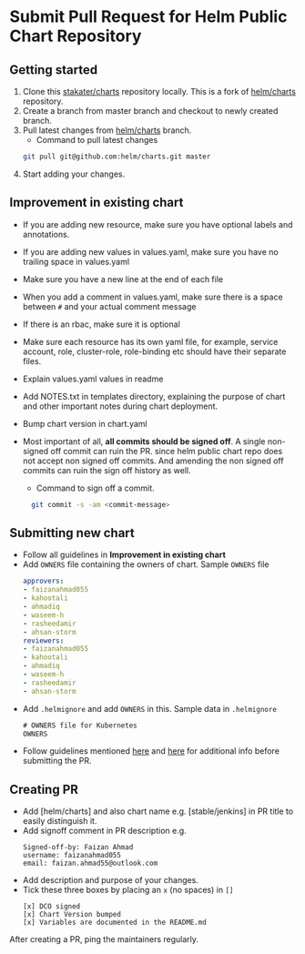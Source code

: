 # Submit Pull Request for Helm Public Chart Repository

## Getting started

1. Clone this [stakater/charts](https://github.com/stakater/charts) repository locally. This is a fork of [helm/charts](https://github.com/helm/charts) repository.
2. Create a branch from master branch and checkout to newly created branch.
3. Pull latest changes from [helm/charts](https://github.com/helm/charts) branch.
    - Command to pull latest changes
    ```bash
    git pull git@github.com:helm/charts.git master
    ```
4. Start adding your changes.

## Improvement in existing chart

- If you are adding new resource, make sure you have optional labels and annotations.
- If you are adding new values in values.yaml, make sure you have no trailing space in values.yaml
- Make sure you have a new line at the end of each file
- When you add a comment in values.yaml, make sure there is a space between `#` and your actual comment message
- If there is an rbac, make sure it is optional
- Make sure each resource has its own yaml file, for example, service account, role, cluster-role, role-binding etc should have their separate files.
- Explain values.yaml values in readme
- Add NOTES.txt in templates directory, explaining the purpose of chart and other important notes during chart deployment.
- Bump chart version in chart.yaml
- Most important of all, **all commits should be signed off**. A single non-signed off commit can ruin the PR. since helm public chart repo does not accept non signed off commits. And amending the non signed off commits can ruin the sign off history as well.
  - Command to sign off a commit.

  ```bash
    git commit -s -am <commit-message>
  ```

## Submitting new chart

- Follow all guidelines in **Improvement in existing chart**
- Add `OWNERS` file containing the owners of chart.
    Sample `OWNERS` file
    ```yaml
    approvers:
    - faizanahmad055
    - kahootali
    - ahmadiq
    - waseem-h
    - rasheedamir
    - ahsan-storm
    reviewers:
    - faizanahmad055
    - kahootali
    - ahmadiq
    - waseem-h
    - rasheedamir
    - ahsan-storm
    ```
- Add `.helmignore` and add `OWNERS` in this.
    Sample data in `.helmignore`
    ```txt
    # OWNERS file for Kubernetes
    OWNERS
    ```
- Follow guidelines mentioned [here](https://github.com/helm/charts/blob/master/REVIEW_GUIDELINES.md) and [here](https://github.com/helm/charts/blob/master/CONTRIBUTING.md) for additional info before submitting the PR.

## Creating PR
- Add [helm/charts] and also chart name e.g. [stable/jenkins] in PR title to easily distinguish it.
- Add signoff comment in PR description e.g.
  ```text
  Signed-off-by: Faizan Ahmad
  username: faizanahmad055
  email: faizan.ahmad55@outlook.com
  ```
- Add description and purpose of your changes.
- Tick these three boxes by placing an `x` (no spaces) in `[]`
  ```text
  [x] DCO signed
  [x] Chart Version bumped
  [x] Variables are documented in the README.md
  ``` 
After creating a PR, ping the maintainers regularly.